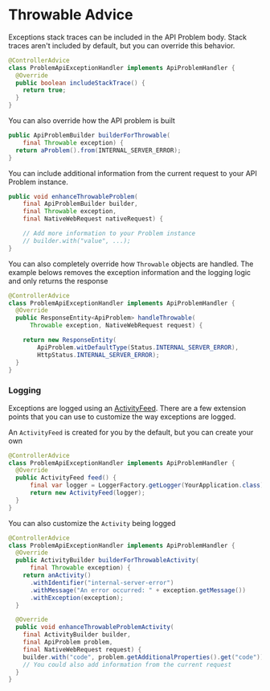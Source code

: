 # Throwable Advice

Exceptions stack traces can be included in the API Problem body.
Stack traces aren't included by default, but you can override this behavior.

```java
@ControllerAdvice
class ProblemApiExceptionHandler implements ApiProblemHandler {
  @Override
  public boolean includeStackTrace() {
    return true;
  }
}
```

You can also override how the API problem is built

```java
public ApiProblemBuilder builderForThrowable(
    final Throwable exception) {
  return aProblem().from(INTERNAL_SERVER_ERROR);
}
```

You can include additional information from the current request to your API Problem instance.

```java
public void enhanceThrowableProblem(
    final ApiProblemBuilder builder,
    final Throwable exception,
    final NativeWebRequest nativeRequest) {

    // Add more information to your Problem instance
    // builder.with("value", ...);
}
```


You can also completely override how `Throwable` objects are handled.
The example belows removes the exception information and the logging logic and only returns the response

```java
@ControllerAdvice
class ProblemApiExceptionHandler implements ApiProblemHandler {
  @Override
  public ResponseEntity<ApiProblem> handleThrowable(
      Throwable exception, NativeWebRequest request) {

    return new ResponseEntity(
        ApiProblem.witDefaultType(Status.INTERNAL_SERVER_ERROR),
        HttpStatus.INTERNAL_SERVER_ERROR);  
  }
}
```

### Logging

Exceptions are logged using an [ActivityFeed](https://github.com/MontealegreLuis/activity-feed).
There are a few extension points that you can use to customize the way exceptions are logged.

An `ActivityFeed` is created for you by the default, but you can create your own

```java
@ControllerAdvice
class ProblemApiExceptionHandler implements ApiProblemHandler {
  @Override
  public ActivityFeed feed() {
      final var logger = LoggerFactory.getLogger(YourApplication.class);
      return new ActivityFeed(logger);
  }
}
```

You can also customize the `Activity` being logged

```java
@ControllerAdvice
class ProblemApiExceptionHandler implements ApiProblemHandler {
  @Override
  public ActivityBuilder builderForThrowableActivity(
      final Throwable exception) {
    return anActivity()
      .withIdentifier("internal-server-error")
      .withMessage("An error occurred: " + exception.getMessage())  
      .withException(exception);
  }

  @Override
  public void enhanceThrowableProblemActivity(
    final ActivityBuilder builder, 
    final ApiProblem problem, 
    final NativeWebRequest request) {
    builder.with("code", problem.getAdditionalProperties().get("code"));
    // You could also add information from the current request
  }
}
```
